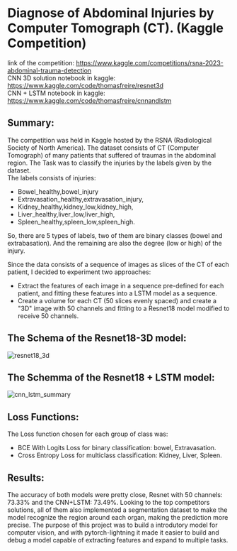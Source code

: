 # Diagnose of Abdominal Injuries by Computer Tomograph (CT). (Kaggle Competition)
link of the competition: https://www.kaggle.com/competitions/rsna-2023-abdominal-trauma-detection  
CNN 3D solution notebook in kaggle: https://www.kaggle.com/code/thomasfreire/resnet3d    
CNN + LSTM notebook in kaggle: https://www.kaggle.com/code/thomasfreire/cnnandlstm  

## Summary:
The competition was held in Kaggle hosted by the RSNA (Radiological Society of North America). The dataset consists of CT (Computer Tomograph) of many patients that suffered of traumas in the abdominal region. The Task was to classify the injuries by the labels given by the dataset.  
The labels consists of injuries:  
* Bowel_healthy,bowel_injury
* Extravasation_healthy,extravasation_injury,  
* Kidney_healthy,kidney_low,kidney_high,  
* Liver_healthy,liver_low,liver_high,  
* Spleen_healthy,spleen_low,spleen_high.

So, there are 5 types of labels, two of them are binary classes (bowel and extrabasation). And the remaining are also the degree (low or high) of the injury.  

Since the data consists of a sequence of images as slices of the CT of each patient, I decided to experiment two approaches:  
* Extract the features of each image in a sequence pre-defined for each patient, and fitting these features into a LSTM model as a sequence.
* Create a volume for each CT (50 slices evenly spaced) and create a "3D" image with 50 channels and fitting to a Resnet18 model modified to receive 50 channels.

## The Schema of the Resnet18-3D model:
![resnet18_3d](https://github.com/thomasfsr/RSNA-MRI-of-Abdominal/assets/95254072/8e0ea0c8-04d5-4d80-ae25-0b18011b75f0)

## The Schemma of the Resnet18 + LSTM model:
![cnn_lstm_summary](https://github.com/thomasfsr/RSNA-MRI-of-Abdominal/assets/95254072/ed72fdcb-6128-463f-8c01-328d29279341)

## Loss Functions:
The Loss function chosen for each group of class was:
* BCE With Logits Loss for binary classification: bowel, Extravasation.
* Cross Entropy Loss for multiclass classification: Kidney, Liver, Spleen.

## Results:
The accuracy of both models were pretty close, Resnet with 50 channels: 73.33% and the CNN+LSTM: 73.49%. Looking to the top competitors solutions, all of them also implemented a segmentation dataset to make the model recognize the region around each organ, making the prediction more precise.
The purpose of this project was to build a introdutory model for computer vision, and with pytorch-lightning it made it easier to build and debug a model capable of extracting features and expand to multiple tasks.


